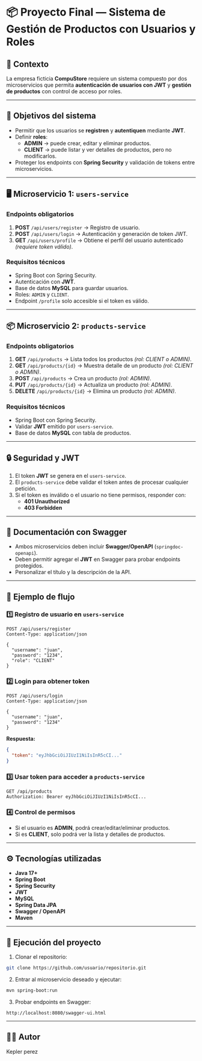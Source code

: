 # 📦 Proyecto Final — Sistema de Gestión de Productos con Usuarios y Roles

## 📜 Contexto
La empresa ficticia **CompuStore** requiere un sistema compuesto por dos microservicios que permita **autenticación de usuarios con JWT** y **gestión de productos** con control de acceso por roles.

---

## 🎯 Objetivos del sistema
- Permitir que los usuarios se **registren** y **autentiquen** mediante **JWT**.
- Definir **roles**:
  - **ADMIN** → puede crear, editar y eliminar productos.
  - **CLIENT** → puede listar y ver detalles de productos, pero no modificarlos.
- Proteger los endpoints con **Spring Security** y validación de tokens entre microservicios.

---

## 🖥 Microservicio 1: `users-service`

### Endpoints obligatorios
1. **POST** `/api/users/register` → Registro de usuario.
2. **POST** `/api/users/login` → Autenticación y generación de token JWT.
3. **GET** `/api/users/profile` → Obtiene el perfil del usuario autenticado *(requiere token válido)*.

### Requisitos técnicos
- Spring Boot con Spring Security.
- Autenticación con **JWT**.
- Base de datos **MySQL** para guardar usuarios.
- Roles: `ADMIN` y `CLIENT`.
- Endpoint `/profile` solo accesible si el token es válido.

---

## 📦 Microservicio 2: `products-service`

### Endpoints obligatorios
1. **GET** `/api/products` → Lista todos los productos *(rol: CLIENT o ADMIN)*.
2. **GET** `/api/products/{id}` → Muestra detalle de un producto *(rol: CLIENT o ADMIN)*.
3. **POST** `/api/products` → Crea un producto *(rol: ADMIN)*.
4. **PUT** `/api/products/{id}` → Actualiza un producto *(rol: ADMIN)*.
5. **DELETE** `/api/products/{id}` → Elimina un producto *(rol: ADMIN)*.

### Requisitos técnicos
- Spring Boot con Spring Security.
- Validar **JWT** emitido por `users-service`.
- Base de datos **MySQL** con tabla de productos.

---

## 🔒 Seguridad y JWT
1. El token **JWT** se genera en el `users-service`.
2. El `products-service` debe validar el token antes de procesar cualquier petición.
3. Si el token es inválido o el usuario no tiene permisos, responder con:
   - **401 Unauthorized**
   - **403 Forbidden**

---

## 📄 Documentación con Swagger
- Ambos microservicios deben incluir **Swagger/OpenAPI** (`springdoc-openapi`).
- Deben permitir agregar el **JWT** en Swagger para probar endpoints protegidos.
- Personalizar el título y la descripción de la API.

---

## 🔄 Ejemplo de flujo

### 1️⃣ Registro de usuario en `users-service`
```http
POST /api/users/register
Content-Type: application/json

{
  "username": "juan",
  "password": "1234",
  "role": "CLIENT"
}
```

### 2️⃣ Login para obtener token
```http
POST /api/users/login
Content-Type: application/json

{
  "username": "juan",
  "password": "1234"
}
```
**Respuesta:**
```json
{
  "token": "eyJhbGciOiJIUzI1NiIsInR5cCI..."
}
```

### 3️⃣ Usar token para acceder a `products-service`
```http
GET /api/products
Authorization: Bearer eyJhbGciOiJIUzI1NiIsInR5cCI...
```

### 4️⃣ Control de permisos
- Si el usuario es **ADMIN**, podrá crear/editar/eliminar productos.
- Si es **CLIENT**, solo podrá ver la lista y detalles de productos.

---

## ⚙️ Tecnologías utilizadas
- **Java 17+**
- **Spring Boot**
- **Spring Security**
- **JWT**
- **MySQL**
- **Spring Data JPA**
- **Swagger / OpenAPI**
- **Maven**

---

## 🚀 Ejecución del proyecto
1. Clonar el repositorio:
```bash
git clone https://github.com/usuario/repositorio.git
```
2. Entrar al microservicio deseado y ejecutar:
```bash
mvn spring-boot:run
```
3. Probar endpoints en Swagger:
```
http://localhost:8080/swagger-ui.html
```

---

## 👨‍💻 Autor
Kepler perez
